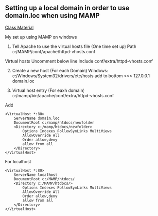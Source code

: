 ## Setting up a local domain in order to use domain.loc when using MAMP

[Class Material](https://github.com/susanBuck/dwa15-fall2017/blob/master/01_Servers_and_Git/09_Local_domain.md)

My set up using MAMP on windows

1) Tell Apache to use the virtual hosts file (One time set up)
Path c:/MAMP/conf/apache/httpd-vhosts.conf

Virtual hosts
Uncomment below line
Include conf/extra/httpd-vhosts.conf

2) Create a new host (For each Domain)
Windows: c:/Windows/System32/drivers/etc/hosts
add to bottom >>> 127.0.0.1 domain.loc

3) Virtual host entry (For eaxh domain)
c:/mamp/bin/apache/conf/extra/httpd-vhosts.conf

 Add
 
```
<VirtualHost *:80>
    ServerName domain.loc
    DocumentRoot c:/mamp/htdocs/newfolder
    <Directory c:/mamp/htdocs/newfolder>
        Options Indexes FollowSymLinks MultiViews
        AllowOverride All
        Order allow,deny
        allow from all
    </Directory>
</VirtualHost>
```
For localhost
```
<VirtualHost *:80>
    ServerName localhost
    DocumentRoot c:/MAMP/htdocs/
    <Directory c:/MAMP/htdocs/>
        Options Indexes FollowSymLinks MultiViews
        AllowOverride All
        Order allow,deny
        allow from all
    </Directory>
</VirtualHost>
```
